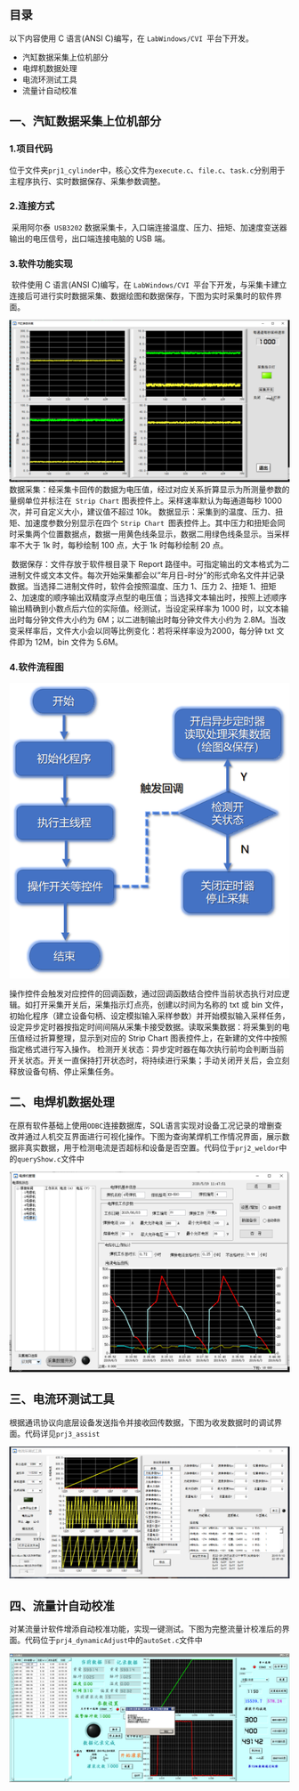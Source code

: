 ## 目录

以下内容使用 C 语言(ANSI C)编写，在 `LabWindows/CVI `平台下开发。

- 汽缸数据采集上位机部分
- 电焊机数据处理
- 电流环测试工具
- 流量计自动校准

## 一、汽缸数据采集上位机部分

### 1.项目代码

位于文件夹`prj1_cylinder`中，核心文件为`execute.c`、`file.c`、`task.c`分别用于主程序执行、实时数据保存、采集参数调整。

### 2.连接方式

​        采用阿尔泰` USB3202` 数据采集卡，入口端连接温度、压力、扭矩、加速度变送器输出的电压信号，出口端连接电脑的 USB 端。

### 3.软件功能实现

​		软件使用 C 语言(ANSI C)编写，在 `LabWindows/CVI `平台下开发，与采集卡建立连接后可进行实时数据采集、数据绘图和数据保存，下图为实时采集时的软件界面。

![dataCollect](readme.assets/dataCollect.png)		数据采集：经采集卡回传的数据为电压值，经过对应关系折算显示为所测量参数的量纲单位并标注在` Strip Chart` 图表控件上。采样速率默认为每通道每秒 1000 次，并可自定义大小，建议值不超过 10k。
		数据显示：采集到的温度、压力、扭矩、加速度参数分别显示在四个 `Strip Chart `图表控件上。其中压力和扭矩会同时采集两个位置数据点，数据一用黄色线条显示，数据二用绿色线条显示。当采样率不大于 1k 时，每秒绘制 100 点，大于 1k 时每秒绘制 20 点。

​		数据保存：文件存放于软件根目录下 Report 路径中。可指定输出的文本格式为二进制文件或文本文件。每次开始采集都会以”年月日-时分”的形式命名文件并记录数据。当选择二进制文件时，软件会按照温度、压力 1、压力 2、扭矩 1、扭矩 2、加速度的顺序输出双精度浮点型的电压值；当选择文本输出时，按照上述顺序输出精确到小数点后六位的实际值。
​		经测试，当设定采样率为 1000 时，以文本输出时每分钟文件大小约为 6M；以二进制输出时每分钟文件大小约为 2.8M。当改变采样率后，文件大小会以同等比例变化：若将采样率设为2000，每分钟 txt 文件即为 12M，bin 文件为 5.6M。

### 4.软件流程图

![cylinderProc](readme.assets/cylinderProc.png)

​		操作控件会触发对应控件的回调函数，通过回调函数结合控件当前状态执行对应逻辑。如打开采集开关后，采集指示灯点亮，创建以时间为名称的 txt 或 bin 文件，初始化程序（建立设备句柄、设定模拟输入采样参数）并开始模拟输入采样任务，设定异步定时器按指定时间间隔从采集卡接受数据。
​		读取采集数据：将采集到的电压值经过折算整理，显示到对应的 Strip Chart 图表控件上，在新建的文件中按照指定格式进行写入操作。
​		检测开关状态：异步定时器在每次执行前均会判断当前开关状态。开关一直保持打开状态时，将持续进行采集；手动关闭开关后，会立刻释放设备句柄、停止采集任务。

## 二、电焊机数据处理

在原有软件基础上使用`ODBC`连接数据库，SQL语言实现对设备工况记录的增删查改并通过人机交互界面进行可视化操作。下图为查询某焊机工作情况界面，展示数据非真实数据，用于检测电流是否超标和设备是否空置。代码位于`prj2_weldor`中的`queryShow.c`文件中

![demoQuery1](readme.assets/demoQuery1.png)

## 三、电流环测试工具

根据通讯协议向底层设备发送指令并接收回传数据，下图为收发数据时的调试界面。代码详见`prj3_assist`

![workingTest](readme.assets/workingTest.png)

## 四、流量计自动校准

对某流量计软件增添自动校准功能，实现一键测试。下图为完整流量计校准后的界面。代码位于`prj4_dynamicAdjust`中的`autoSet.c`文件中

![dynamicAdjust](readme.assets/dynamicAdjust.png)

